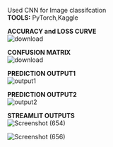 Used CNN for Image classifcation<br>
<b>TOOLS:</b> PyTorch,Kaggle

<b>ACCURACY and LOSS CURVE</b><br>
![download](https://github.com/user-attachments/assets/d9092fd7-a3e3-4b68-8f1e-2216325c8c68)

<b>CONFUSION MATRIX</b><br>
![download](https://github.com/user-attachments/assets/726be605-8e0f-443a-afc0-30819d8c07d0)


<b>PREDICTION OUTPUT1</b><br>
![output1](https://github.com/user-attachments/assets/b14ff3cd-7da0-4cb4-973f-cd2a9a688461)

<b>PREDICTION OUTPUT2</b><br>
![output2](https://github.com/user-attachments/assets/812c9ed8-491b-4d40-a884-08862ee31280)

<b>STREAMLIT OUTPUTS</b><br>
![Screenshot (654)](https://github.com/user-attachments/assets/10e6480d-17c1-45d1-a279-b25aa5b50f90)

![Screenshot (656)](https://github.com/user-attachments/assets/3d30902a-0ce9-41b2-b471-91c06cf17818)
